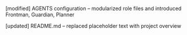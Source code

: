 [modified] AGENTS configuration – modularized role files and introduced Frontman, Guardian, Planner

[updated] README.md – replaced placeholder text with project overview
